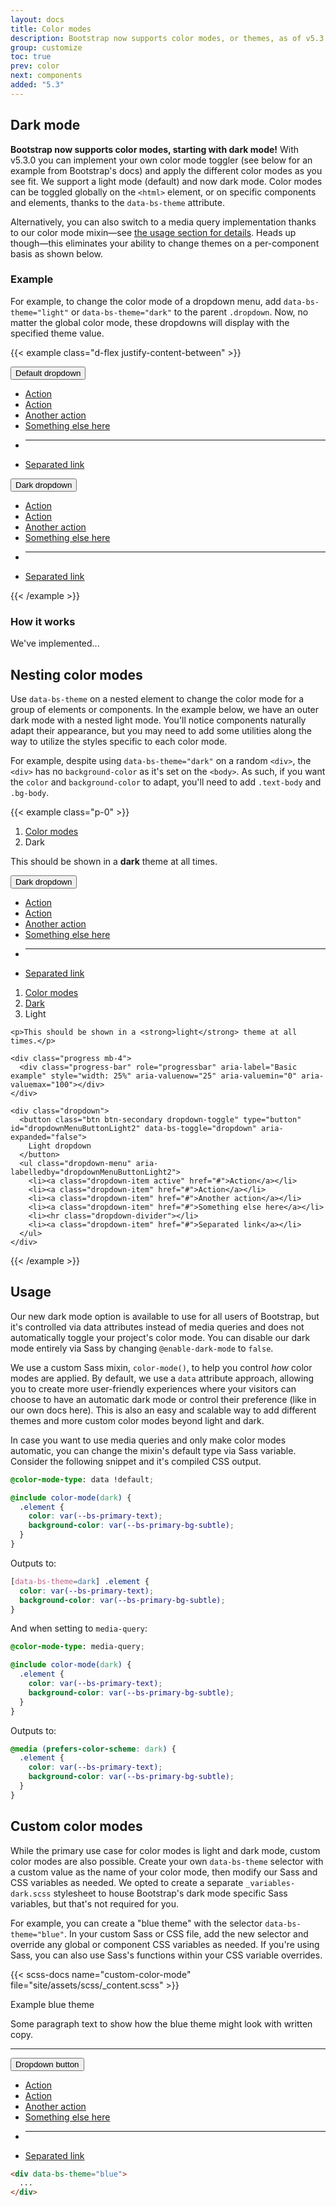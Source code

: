 ```yaml
---
layout: docs
title: Color modes
description: Bootstrap now supports color modes, or themes, as of v5.3.0. Explore our default light color mode and the new dark mode, or create your own using our styles as your template.
group: customize
toc: true
prev: color
next: components
added: "5.3"
---
```


## Dark mode

**Bootstrap now supports color modes, starting with dark mode!** With v5.3.0 you can implement your own color mode toggler (see below for an example from Bootstrap's docs) and apply the different color modes as you see fit. We support a light mode (default) and now dark mode. Color modes can be toggled globally on the `<html>` element, or on specific components and elements, thanks to the `data-bs-theme` attribute.

Alternatively, you can also switch to a media query implementation thanks to our color mode mixin—see [the usage section for details](#usage). Heads up though—this eliminates your ability to change themes on a per-component basis as shown below.

### Example

For example, to change the color mode of a dropdown menu, add `data-bs-theme="light"` or `data-bs-theme="dark"` to the parent `.dropdown`. Now, no matter the global color mode, these dropdowns will display with the specified theme value.

{{< example class="d-flex justify-content-between" >}}
<div class="dropdown" data-bs-theme="light">
  <button class="btn btn-secondary dropdown-toggle" type="button" id="dropdownMenuButtonLight" data-bs-toggle="dropdown" aria-expanded="false">
    Default dropdown
  </button>
  <ul class="dropdown-menu" aria-labelledby="dropdownMenuButtonLight">
    <li><a class="dropdown-item active" href="#">Action</a></li>
    <li><a class="dropdown-item" href="#">Action</a></li>
    <li><a class="dropdown-item" href="#">Another action</a></li>
    <li><a class="dropdown-item" href="#">Something else here</a></li>
    <li><hr class="dropdown-divider"></li>
    <li><a class="dropdown-item" href="#">Separated link</a></li>
  </ul>
</div>

<div class="dropdown" data-bs-theme="dark">
  <button class="btn btn-secondary dropdown-toggle" type="button" id="dropdownMenuButtonDark" data-bs-toggle="dropdown" aria-expanded="false">
    Dark dropdown
  </button>
  <ul class="dropdown-menu" aria-labelledby="dropdownMenuButtonDark">
    <li><a class="dropdown-item active" href="#">Action</a></li>
    <li><a class="dropdown-item" href="#">Action</a></li>
    <li><a class="dropdown-item" href="#">Another action</a></li>
    <li><a class="dropdown-item" href="#">Something else here</a></li>
    <li><hr class="dropdown-divider"></li>
    <li><a class="dropdown-item" href="#">Separated link</a></li>
  </ul>
</div>
{{< /example >}}

### How it works

We've implemented...

## Nesting color modes

Use `data-bs-theme` on a nested element to change the color mode for a group of elements or components. In the example below, we have an outer dark mode with a nested light mode. You'll notice components naturally adapt their appearance, but you may need to add some utilities along the way to utilize the styles specific to each color mode.

For example, despite using `data-bs-theme="dark"` on a random `<div>`, the `<div>` has no `background-color` as it's set on the `<body>`. As such, if you want the `color` and `background-color` to adapt, you'll need to add `.text-body` and `.bg-body`.

{{< example class="p-0" >}}
<div data-bs-theme="dark" class="p-3 text-body bg-body">
  <nav aria-label="breadcrumb">
    <ol class="breadcrumb">
      <li class="breadcrumb-item"><a href="#">Color modes</a></li>
      <li class="breadcrumb-item active" aria-current="page">Dark</li>
    </ol>
  </nav>

  <p>This should be shown in a <strong>dark</strong> theme at all times.</p>

  <div class="progress mb-4">
    <div class="progress-bar" role="progressbar" aria-label="Basic example" style="width: 25%" aria-valuenow="25" aria-valuemin="0" aria-valuemax="100"></div>
  </div>

  <div class="dropdown mb-4">
    <button class="btn btn-secondary dropdown-toggle" type="button" id="dropdownMenuButtonDark2" data-bs-toggle="dropdown" aria-expanded="false">
      Dark dropdown
    </button>
    <ul class="dropdown-menu" aria-labelledby="dropdownMenuButtonDark2">
      <li><a class="dropdown-item active" href="#">Action</a></li>
      <li><a class="dropdown-item" href="#">Action</a></li>
      <li><a class="dropdown-item" href="#">Another action</a></li>
      <li><a class="dropdown-item" href="#">Something else here</a></li>
      <li><hr class="dropdown-divider"></li>
      <li><a class="dropdown-item" href="#">Separated link</a></li>
    </ul>
  </div>

  <div data-bs-theme="light" class="p-3 text-body bg-body rounded">
    <nav aria-label="breadcrumb">
      <ol class="breadcrumb">
        <li class="breadcrumb-item"><a href="#">Color modes</a></li>
        <li class="breadcrumb-item"><a href="#">Dark</a></li>
        <li class="breadcrumb-item active" aria-current="page">Light</li>
      </ol>
    </nav>

    <p>This should be shown in a <strong>light</strong> theme at all times.</p>

    <div class="progress mb-4">
      <div class="progress-bar" role="progressbar" aria-label="Basic example" style="width: 25%" aria-valuenow="25" aria-valuemin="0" aria-valuemax="100"></div>
    </div>

    <div class="dropdown">
      <button class="btn btn-secondary dropdown-toggle" type="button" id="dropdownMenuButtonLight2" data-bs-toggle="dropdown" aria-expanded="false">
        Light dropdown
      </button>
      <ul class="dropdown-menu" aria-labelledby="dropdownMenuButtonLight2">
        <li><a class="dropdown-item active" href="#">Action</a></li>
        <li><a class="dropdown-item" href="#">Action</a></li>
        <li><a class="dropdown-item" href="#">Another action</a></li>
        <li><a class="dropdown-item" href="#">Something else here</a></li>
        <li><hr class="dropdown-divider"></li>
        <li><a class="dropdown-item" href="#">Separated link</a></li>
      </ul>
    </div>
  </div>
</div>
{{< /example >}}

## Usage

Our new dark mode option is available to use for all users of Bootstrap, but it's controlled via data attributes instead of media queries and does not automatically toggle your project's color mode. You can disable our dark mode entirely via Sass by changing `@enable-dark-mode` to `false`.

We use a custom Sass mixin, `color-mode()`, to help you control _how_ color modes are applied. By default, we use a `data` attribute approach, allowing you to create more user-friendly experiences where your visitors can choose to have an automatic dark mode or control their preference (like in our own docs here). This is also an easy and scalable way to add different themes and more custom color modes beyond light and dark.

In case you want to use media queries and only make color modes automatic, you can change the mixin's default type via Sass variable. Consider the following snippet and it's compiled CSS output.

```scss
@color-mode-type: data !default;

@include color-mode(dark) {
  .element {
    color: var(--bs-primary-text);
    background-color: var(--bs-primary-bg-subtle);
  }
}
```

Outputs to:

```css
[data-bs-theme=dark] .element {
  color: var(--bs-primary-text);
  background-color: var(--bs-primary-bg-subtle);
}
```

And when setting to `media-query`:

```scss
@color-mode-type: media-query;

@include color-mode(dark) {
  .element {
    color: var(--bs-primary-text);
    background-color: var(--bs-primary-bg-subtle);
  }
}
```

Outputs to:

```css
@media (prefers-color-scheme: dark) {
  .element {
    color: var(--bs-primary-text);
    background-color: var(--bs-primary-bg-subtle);
  }
}
```

## Custom color modes

While the primary use case for color modes is light and dark mode, custom color modes are also possible. Create your own `data-bs-theme` selector with a custom value as the name of your color mode, then modify our Sass and CSS variables as needed. We opted to create a separate `_variables-dark.scss` stylesheet to house Bootstrap's dark mode specific Sass variables, but that's not required for you.

For example, you can create a "blue theme" with the selector `data-bs-theme="blue"`. In your custom Sass or CSS file, add the new selector and override any global or component CSS variables as needed. If you're using Sass, you can also use Sass's functions within your CSS variable overrides.

{{< scss-docs name="custom-color-mode" file="site/assets/scss/_content.scss" >}}

<div class="bd-example text-body bg-body" data-bs-theme="blue">
  <div class="h4">Example blue theme</div>
  <p>Some paragraph text to show how the blue theme might look with written copy.</p>

  <hr class="my-4">

  <div class="dropdown">
    <button class="btn btn-secondary dropdown-toggle" type="button" id="dropdownMenuButtonCustom" data-bs-toggle="dropdown" aria-expanded="false">
      Dropdown button
    </button>
    <ul class="dropdown-menu" aria-labelledby="dropdownMenuButtonCustom">
      <li><a class="dropdown-item active" href="#">Action</a></li>
      <li><a class="dropdown-item" href="#">Action</a></li>
      <li><a class="dropdown-item" href="#">Another action</a></li>
      <li><a class="dropdown-item" href="#">Something else here</a></li>
      <li><hr class="dropdown-divider"></li>
      <li><a class="dropdown-item" href="#">Separated link</a></li>
    </ul>
  </div>
</div>

```html
<div data-bs-theme="blue">
  ...
</div>
```
